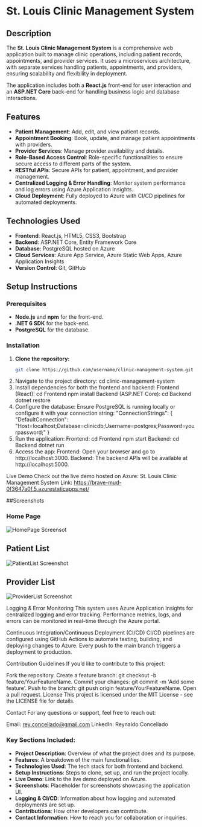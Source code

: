 # St. Louis Clinic Management System

## Description
The **St. Louis Clinic Management System** is a comprehensive web application built to manage clinic operations, including patient records, appointments, and provider services. It uses a microservices architecture, with separate services handling patients, appointments, and providers, ensuring scalability and flexibility in deployment.

The application includes both a **React.js** front-end for user interaction and an **ASP.NET Core** back-end for handling business logic and database interactions.

## Features
- **Patient Management**: Add, edit, and view patient records.
- **Appointment Booking**: Book, update, and manage patient appointments with providers.
- **Provider Services**: Manage provider availability and details.
- **Role-Based Access Control**: Role-specific functionalities to ensure secure access to different parts of the system.
- **RESTful APIs**: Secure APIs for patient, appointment, and provider management.
- **Centralized Logging & Error Handling**: Monitor system performance and log errors using Azure Application Insights.
- **Cloud Deployment**: Fully deployed to Azure with CI/CD pipelines for automated deployments.

## Technologies Used
- **Frontend**: React.js, HTML5, CSS3, Bootstrap
- **Backend**: ASP.NET Core, Entity Framework Core
- **Database**: PostgreSQL hosted on Azure
- **Cloud Services**: Azure App Service, Azure Static Web Apps, Azure Application Insights
- **Version Control**: Git, GitHub

## Setup Instructions

### Prerequisites
- **Node.js** and **npm** for the front-end.
- **.NET 6 SDK** for the back-end.
- **PostgreSQL** for the database.

### Installation

1. **Clone the repository:**
   ```bash
   git clone https://github.com/username/clinic-management-system.git
2. Navigate to the project directory:
   cd clinic-management-system
3. Install dependencies for both the frontend and backend:
    Frontend (React):
      cd Frontend
      npm install
    Backend (ASP.NET Core):
      cd Backend
      dotnet restore
4. Configure the database: Ensure PostgreSQL is running locally or configure it with your connection string:
    "ConnectionStrings": {
       "DefaultConnection": "Host=localhost;Database=clinicdb;Username=postgres;Password=yourpassword;"
    }
5. Run the application:
    Frontend:
      cd Frontend
      npm start
    Backend:
      cd Backend
      dotnet run
6. Access the app:
    Frontend: Open your browser and go to http://localhost:3000.
    Backend: The backend APIs will be available at http://localhost:5000.

Live Demo
Check out the live demo hosted on Azure: St. Louis Clinic Management System Link: https://brave-mud-0f3647a0f.5.azurestaticapps.net/

##Screenshots

### Home Page
![HomePage Screensot](https://github.com/rconcellado/StLouisClinic/blob/main/2024-09-26%2019_55_17-.png?raw=true)

## Patient List
![PatientList Screenshot](https://github.com/rconcellado/StLouisClinic/blob/main/2024-09-26%2020_05_00-.png?raw=true)

## Provider List
![ProviderList Screenshot](https://github.com/rconcellado/StLouisClinic/blob/main/2024-09-26%2020_10_51-.png?raw=true)

Logging & Error Monitoring
This system uses Azure Application Insights for centralized logging and error tracking. Performance metrics, logs, and errors can be monitored in real-time through the Azure portal.

Continuous Integration/Continuous Deployment (CI/CD)
CI/CD pipelines are configured using GitHub Actions to automate testing, building, and deploying changes to Azure. Every push to the main branch triggers a deployment to production.

Contribution Guidelines
If you’d like to contribute to this project:

Fork the repository.
Create a feature branch: git checkout -b feature/YourFeatureName.
Commit your changes: git commit -m 'Add some feature'.
Push to the branch: git push origin feature/YourFeatureName.
Open a pull request.
License
This project is licensed under the MIT License - see the LICENSE file for details.

Contact
For any questions or support, feel free to reach out:

Email: rey.concellado@gmail.com
LinkedIn: Reynaldo Concellado

### Key Sections Included:
- **Project Description**: Overview of what the project does and its purpose.
- **Features**: A breakdown of the main functionalities.
- **Technologies Used**: The tech stack for both frontend and backend.
- **Setup Instructions**: Steps to clone, set up, and run the project locally.
- **Live Demo**: Link to the live demo deployed on Azure.
- **Screenshots**: Placeholder for screenshots showcasing the application UI.
- **Logging & CI/CD**: Information about how logging and automated deployments are set up.
- **Contributions**: How other developers can contribute.
- **Contact Information**: How to reach you for collaboration or inquiries.
